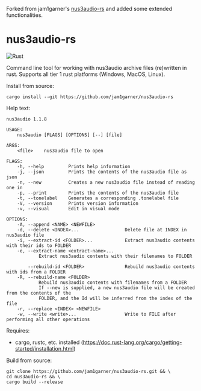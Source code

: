 Forked from jam1garner's [nus3audio-rs](https://github.com/jam1garner/nus3audio-rs) and added some extended functionalities.

# nus3audio-rs
![Rust](https://github.com/jam1garner/nus3audio-rs/workflows/Rust/badge.svg)

Command line tool for working with nus3audio archive files (re)written in rust. Supports all tier 1 rust platforms (Windows, MacOS, Linux).

Install from source:

```
cargo install --git https://github.com/jam1garner/nus3audio-rs
```

Help text:

```
nus3audio 1.1.8

USAGE:
    nus3audio [FLAGS] [OPTIONS] [--] [file]

ARGS:
    <file>    nus3audio file to open

FLAGS:
    -h, --help         Prints help information
    -j, --json         Prints the contents of the nus3audio file as json
    -n, --new          Creates a new nus3audio file instead of reading one in
    -p, --print        Prints the contents of the nus3audio file
    -t, --tonelabel    Generates a corresponding .tonelabel file
    -V, --version      Prints version information
    -v, --visual       Edit in visual mode

OPTIONS:
    -A, --append <NAME> <NEWFILE>
    -d, --delete <INDEX>...                 Delete file at INDEX in nus3audio file
    -i, --extract-id <FOLDER>...            Extract nus3audio contents with their ids to FOLDER
    -e, --extract-name <extract-name>...
            Extract nus3audio contents with their filenames to FOLDER

        --rebuild-id <FOLDER>               Rebuild nus3audio contents with ids from a FOLDER
    -R, --rebuild-name <FOLDER>
            Rebuild nus3audio contents with filenames from a FOLDER
            If --new is supplied, a new nus3audio file will be created from the contents of the
            FOLDER, and the Id will be inferred from the index of the file
    -r, --replace <INDEX> <NEWFILE>
    -w, --write <write>...                  Write to FILE after performing all other operations
```

Requires:

* cargo, rustc, etc. installed (https://doc.rust-lang.org/cargo/getting-started/installation.html)

Build from source:
```
git clone https://github.com/jam1garner/nus3audio-rs.git && \
cd nus3audio-rs && \
cargo build --release
```
